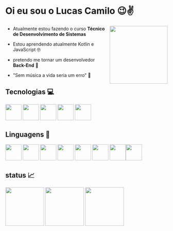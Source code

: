 # Oi eu sou o Lucas Camilo :wink::v:
<img  align="right" height="180em" src="https://steamuserimages-a.akamaihd.net/ugc/937216170903258518/37C240DB8EFFE222071E9E30FE86359DAE6403E7/?imw=1200&impolicy=Letterbox"/>

- Atualmente estou fazendo o curso __Técnico de Desenvolvimento de Sistemas__  

- Estou aprendendo atualmente Kotlin e JavaScript :nerd_face:

- pretendo me tornar um desenvolvedor __Back-End__ :pray:

- "Sem música a vida seria um erro" :musical_note:



## Tecnologias :computer:

<img height="50em" src="https://cdn.jsdelivr.net/gh/devicons/devicon/icons/androidstudio/androidstudio-original.svg" /> <img 
height="50em" src="https://cdn.jsdelivr.net/gh/devicons/devicon/icons/vscode/vscode-original.svg" /> <img
height="50em" src="https://cdn.iconscout.com/icon/free/png-128/postman-3521648-2945092.png"/> <img
height="50em" src="https://cdn.jsdelivr.net/gh/devicons/devicon/icons/figma/figma-original.svg" /> <img
height="50em" src="https://cdn.jsdelivr.net/gh/devicons/devicon/icons/git/git-original.svg" />
           


## Linguagens :pencil:
<img height="50em" src="https://cdn.jsdelivr.net/gh/devicons/devicon/icons/css3/css3-original.svg" /> <img
height="50em" src="https://cdn.jsdelivr.net/gh/devicons/devicon/icons/html5/html5-original.svg" /> <img 
height="50em" src="https://cdn.jsdelivr.net/gh/devicons/devicon/icons/java/java-original.svg" /> <img 
height="50em" src="https://cdn.jsdelivr.net/gh/devicons/devicon/icons/javascript/javascript-plain.svg"/> <img
height="50em" src="https://cdn.jsdelivr.net/gh/devicons/devicon/icons/nodejs/nodejs-original.svg" /> <img 
height="50em" src="https://cdn.jsdelivr.net/gh/devicons/devicon/icons/kotlin/kotlin-original.svg" /> <img                                                   height="50em" src="https://cdn.jsdelivr.net/gh/devicons/devicon/icons/mysql/mysql-original.svg" /><img
height="50em" src="https://cdn.jsdelivr.net/gh/devicons/devicon/icons/arduino/arduino-original.svg" />
          
          
         

## status :chart_with_upwards_trend:
<div aling="center">

<img height="120em" src="https://github-readme-stats.vercel.app/api?username=luscamilo&show_icons=true&theme=dark&include_all_commits=true&count_private=true"/>
<img height="120em"src="https://github-readme-stats.vercel.app/api/top-langs/?username=luscamilo&layout=compact&langs_count=7&theme=dark"/>
<img height="120em" src="http://pixelartmaker-data-78746291193.nyc3.digitaloceanspaces.com/image/50a14945972eabd.png"/>

</div>

